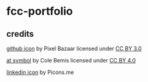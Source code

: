 # fcc-portfolio

## credits 

[github icon](https://www.iconfinder.com/icons/317712/code_repository_github_repository_resource_icon) by Pixel Bazaar licensed under [CC BY 3.0](https://creativecommons.org/licenses/by/3.0/legalcode)

[at symbol](https://www.iconfinder.com/icons/2561335/at_@_icon) by Cole Bemis licensed under [CC BY 4.0](https://creativecommons.org/licenses/by/4.0/legalcode)

[linkedin icon](https://www.iconfinder.com/icons/104493/linkedin_icon) by Picons.me